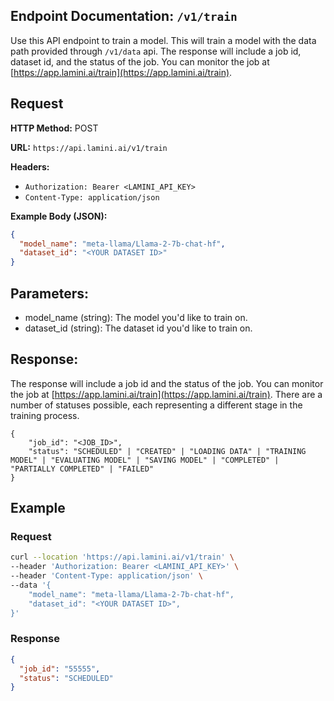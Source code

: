 ## Endpoint Documentation: `/v1/train`

Use this API endpoint to train a model. This will train a model with the data path provided through `/v1/data` api. The response will include a job id, dataset id, and the status of the job. You can monitor the job at [https://app.lamini.ai/train](https://app.lamini.ai/train).

## Request

**HTTP Method:** POST

**URL:** `https://api.lamini.ai/v1/train`

**Headers:**

- `Authorization: Bearer <LAMINI_API_KEY>`
- `Content-Type: application/json`

**Example Body (JSON):**

```json
{
  "model_name": "meta-llama/Llama-2-7b-chat-hf",
  "dataset_id": "<YOUR DATASET ID>"
}
```

## Parameters:

- model_name (string): The model you'd like to train on.
- dataset_id (string): The dataset id you'd like to train on.

## Response:

The response will include a job id and the status of the job. You can monitor the job at [https://app.lamini.ai/train](https://app.lamini.ai/train). There are a number of statuses possible, each representing a different stage in the training process.

```
{
    "job_id": "<JOB_ID>",
    "status": "SCHEDULED" | "CREATED" | "LOADING DATA" | "TRAINING MODEL" | "EVALUATING MODEL" | "SAVING MODEL" | "COMPLETED" | "PARTIALLY COMPLETED" | "FAILED"
}
```

## Example

### Request

```bash
curl --location 'https://api.lamini.ai/v1/train' \
--header 'Authorization: Bearer <LAMINI_API_KEY>' \
--header 'Content-Type: application/json' \
--data '{
    "model_name": "meta-llama/Llama-2-7b-chat-hf",
    "dataset_id": "<YOUR DATASET ID>",
}'
```

### Response

```json
{
  "job_id": "55555",
  "status": "SCHEDULED"
}
```
